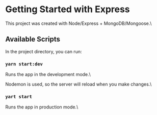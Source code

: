 # Getting Started with Express

This project was created with Node/Express + MongoDB/Mongoose.\

## Available Scripts

In the project directory, you can run:

### `yarn start:dev`

Runs the app in the development mode.\

Nodemon is used, so the server will reload when you make changes.\

### `yart start`

Runs the app in production mode.\
